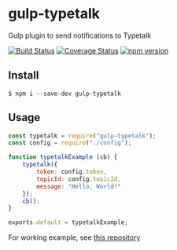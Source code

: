 gulp-typetalk
===

Gulp plugin to send notifications to Typetalk

[![Build Status](https://img.shields.io/travis/com/is2ei/gulp-typetalk/master.svg?style=flat-square)][travis]
[![Coverage Status](https://img.shields.io/coveralls/github/is2ei/gulp-typetalk.svg?style=flat-square)][coveralls]
[![npm version](https://img.shields.io/npm/v/gulp-typetalk.svg?style=flat-square)][npm]

[travis]: https://travis-ci.com/is2ei/gulp-typetalk
[coveralls]: https://coveralls.io/github/is2ei/gulp-typetalk?branch=master
[npm]: https://badge.fury.io/js/gulp-typetalk


## Install

```
$ npm i --save-dev gulp-typetalk
```

## Usage

```javascript
const typetalk = require("gulp-typetalk");
const config = require("./config");

function typetalkExample (cb) {
    typetalk({
        token: config.token,
        topicId: config.topicId,
        message: "Hello, World!"
    });
    cb();
}

exports.default = typetalkExample;
```
For working example, see [this repository](https://github.com/is2ei/gulp-typetalk-example)
